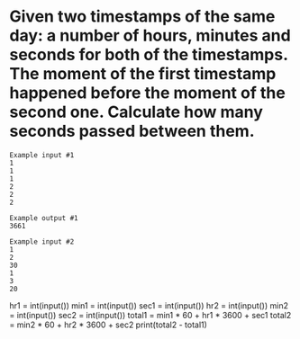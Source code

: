 # Given two timestamps of the same day: a number of hours, minutes and seconds for both of the timestamps. The moment of the first timestamp happened before the moment of the second one. Calculate how many seconds passed between them.
```
Example input #1
1
1
1
2
2
2

Example output #1
3661

Example input #2
1
2
30
1
3
20
```
hr1 = int(input())
min1 = int(input())
sec1 = int(input())
hr2 = int(input())
min2 = int(input())
sec2 = int(input())
total1 = min1 * 60 + hr1 * 3600 + sec1
total2 = min2 * 60 + hr2 * 3600 + sec2
print(total2 - total1) 
